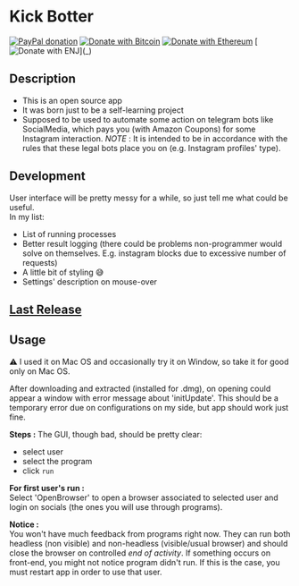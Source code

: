 # Kick Botter

[![PayPal donation](https://img.shields.io/badge/PayPal-Donate-brightgreen)](https://www.paypal.com/paypalme/enricodigrazia)
[![Donate with Bitcoin](https://en.cryptobadges.io/badge/micro/1PszLCxv2K7saZR3TdggnMzsiEMfbe1LTg)](https://en.cryptobadges.io/donate/1PszLCxv2K7saZR3TdggnMzsiEMfbe1LTg)
[![Donate with Ethereum](https://en.cryptobadges.io/badge/micro/0x163ad381f130a17f6c03dc38a4b3596d3069d9bb)](https://en.cryptobadges.io/donate/0x163ad381f130a17f6c03dc38a4b3596d3069d9bb)
[![Donate with ENJ](https://img.shields.io/badge/Donate\_ENJ\(Engin\_Coin\)-0x163ad381f130a17f6c03dc38a4b3596d3069d9bb-purple)](_)

## Description

- This is an open source app
- It was born just to be a self-learning project
- Supposed to be used to automate some action on telegram bots like SocialMedia, which pays you (with Amazon Coupons) for some Instagram interaction. *NOTE* : It is intended to be in accordance with the rules that these legal bots place you on (e.g. Instagram profiles' type).

## Development

User interface will be pretty messy for a while, so just tell me what could be useful.  
In my list:

- List of running processes
- Better result logging (there could be problems non-programmer would solve on themselves. E.g. instagram blocks due to excessive number of requests)
- A little bit of styling :sweat_smile:
- Settings' description on mouse-over

## [Last Release](https://github.com/enrico-dgr/Kick-Botter/releases/tag/v1.0.16)

## Usage

:warning: I used it on Mac OS and occasionally try it on Window, so take it for good only on Mac OS.

After downloading and extracted (installed for .dmg), on opening could appear a window with error message about 'initUpdate'. This should be a temporary error due on configurations on my side, but app should work just fine.

**Steps :**
The GUI, though bad, should be pretty clear:

- select user
- select the program
- click `run`

**For first user's run :**  
Select 'OpenBrowser' to open a browser associated to selected user and login on socials (the ones you will use through programs).

**Notice :**  
You won't have much feedback from programs right now.
They can run both headless (non visible) and non-headless (visible/usual browser) and should close the browser on controlled *end of activity*. If something occurs on front-end, you might not notice program didn't run.
If this is the case, you must restart app in order to use that user.
